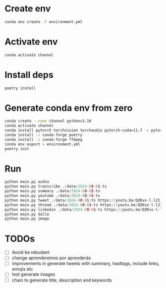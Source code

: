 # Create env

```sh
conda env create -f environment.yml
```

# Activate env

```sh
conda activate channel
```

# Install deps

```sh
poetry install
```

# Generate conda env from zero
```sh
conda create --name channel python=3.10
conda activate channel
conda install pytorch torchvision torchaudio pytorch-cuda=11.7 -c pytorch -c nvidia
conda install -c conda-forge poetry
conda install -c conda-forge ffmpeg
conda env export > environment.yml
poetry init

```

# Run
```py
python main.py audio
python main.py transcribe ./data/2024-08-01-ts
python main.py summary ./data/2024-08-01-ts
python main.py youtube ./data/2024-08-01-ts
python main.py tweet ./data/2024-08-01-ts https://youtu.be/QZKvx-l-l2I "Developers"
python main.py thread ./data/2024-08-01-ts https://youtu.be/QZKvx-l-l2I "Developers"
python main.py linkedin ./data/2024-08-01-ts https://youtu.be/QZKvx-l-l2I "Developers" "text" "video"
python main.py dalle
python main.py image
``` 

# TODOs

- [ ] Avoid be rebudant
- [ ] change aprenderemos por aprenderás
- [ ] improvements in generate tweets with summary, hasttags, include links, emojis etc
- [ ] test generate images
- [ ] chain to generate title, description and keywords